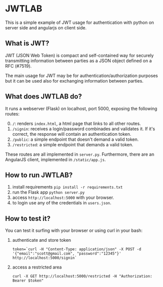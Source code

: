 # JWTLAB

This is a simple example of JWT usage for authentication with python on server side and angularjs on client side.

## What is JWT?

JWT (JSON Web Token) is compact and self-contained way for securely transmitting information between parties as a JSON object defined on a RFC (#7519). 

The main usage for JWT may be for authentication/authorization purposes but it can be used also for exchanging information between parties.

## What does JWTLAB do?

It runs a webserver (Flask) on localhost, port 5000, exposing the following routes:

0. `/`: renders `index.html`, a html page that links to all other routes.
1. `/signin`: receives a login/password combinades and validates it. If it's correct, the response will contain an authentication token.
2. `/public`: a simple endpoint that doesn't demand a valid token.
3. `/restricted`: a simple endpoint that demands a valid token.

These routes are all implemented in `server.py`. Furthermore, there are an AngularJS client, implemented in `/static/app.js`.

## How to run JWTLAB?

1. install requirements
`
pip install -r requirements.txt
`
2. run the Flask app
`
python server.py
`
3. access `http://localhost:5000` with your browser.
4. to login use any of the credentials in `users.json`.

## How to test it?

You can test it surfing with your browser or using curl in your bash:

1. authenticate and store token

   ``
   token=`curl -H "Content-Type: application/json" -X POST -d '{"email":"scott@gmail.com", "password":"12345"}' http://localhost:5000/signin`
   ``

2. access a restricted area

   `
   curl -X GET http://localhost:5000/restricted -H "Authorization: Bearer $token"
   `


